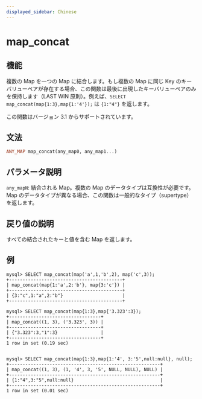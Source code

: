 ```yaml
---
displayed_sidebar: Chinese
---
```


# map_concat

## 機能

複数の Map を一つの Map に結合します。もし複数の Map に同じ Key のキーバリューペアが存在する場合、この関数は最後に出現したキーバリューペアのみを保持します（LAST WIN 原則）。例えば、`SELECT map_concat(map{1:3},map{1:'4'});` は `{1:"4"}` を返します。

この関数はバージョン 3.1 からサポートされています。

## 文法

```Haskell
ANY_MAP map_concat(any_map0, any_map1...)
```

## パラメータ説明

`any_mapN`: 結合される Map。複数の Map のデータタイプは互換性が必要です。Map のデータタイプが異なる場合、この関数は一般的なタイプ（supertype）を返します。

## 戻り値の説明

すべての結合されたキーと値を含む Map を返します。

## 例

```Plain
mysql> SELECT map_concat(map('a',1,'b',2), map('c',3));
+------------------------------------------+
| map_concat(map{1:'a',2:'b'}, map{3:'c'}) |
+------------------------------------------+
| {3:"c",1:"a",2:"b"}                      |
+------------------------------------------+

mysql> SELECT map_concat(map{1:3},map{'3.323':3});
+----------------------------------+
| map_concat((1, 3), ('3.323', 3)) |
+----------------------------------+
| {"3.323":3,"1":3}                |
+----------------------------------+
1 row in set (0.19 sec)


mysql> SELECT map_concat(map{1:3},map{1:'4', 3:'5',null:null}, null);
+--------------------------------------------------------+
| map_concat((1, 3), (1, '4', 3, '5', NULL, NULL), NULL) |
+--------------------------------------------------------+
| {1:"4",3:"5",null:null}                                |
+--------------------------------------------------------+
1 row in set (0.01 sec)
```
